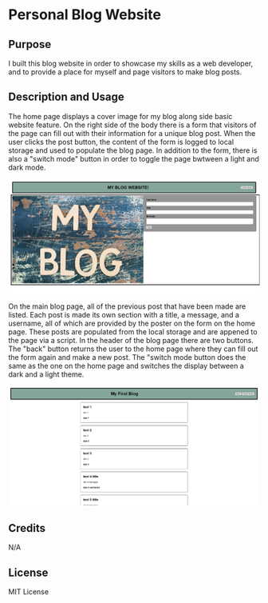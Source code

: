 # Personal Blog Website

## Purpose

I built this blog website in order to showcase my skills as a web developer, and to provide a place for myself and page visitors to make blog posts.
## Description and Usage

The home page displays a cover image for my blog along side basic website feature. On the right side of the body there is a form that visitors of the page can fill out with their information for a unique blog post. When the user clicks the post button, the content of the form is logged to local storage and used to populate the blog page. In addition to the form, there is also a "switch mode" button in order to toggle the page bwtween a light and dark mode.

![home page snip](<home page snip-1.png>)

On the main blog page, all of the previous post that have been made are listed. Each post is made its own section with a title, a message, and a username, all of which are provided by the poster on the form on the home page. These posts are populated from the local storage and are appened to the page via a script. In the header of the blog page there are two buttons. The "back" button returns the user to the home page where they can fill out the form again and make a new post. The "switch mode button does the same as the one on the home page and switches the display between a dark and a light theme.

![blog page snip](<blog page snip-1.png>)

## Credits

N/A

## License

MIT License